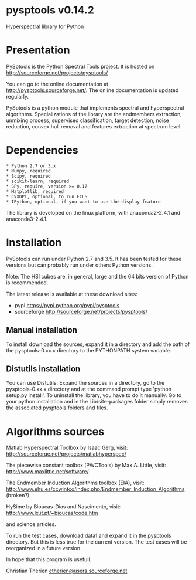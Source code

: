 # pysptools v0.14.2
Hyperspectral library for Python


Presentation
============

PySptools is the Python Spectral Tools project. It is hosted on
http://sourceforge.net/projects/pysptools/

You can go to the online documentation at http://pysptools.sourceforge.net/. The online documentation is updated regularly.

PySptools is a python module that implements spectral and hyperspectral algorithms. Specializations of the library are the endmembers extraction, unmixing process, supervised classification, target detection, noise reduction, convex hull removal and features extraction at spectrum level.

Dependencies
============

    * Python 2.7 or 3.x
    * Numpy, required
    * Scipy, required
    * scikit-learn, required
    * SPy, require, version >= 0.17
    * Matplotlib, required
    * CVXOPT, optional, to run FCLS
    * IPython, optional, if you want to use the display feature

The library is developed on the linux platform, with anaconda2-2.4.1 and anaconda3-2.4.1.


Installation
============

PySptools can run under Python 2.7 and 3.5. It has been tested for these versions but can probably run under others Python versions.

Note: The HSI cubes are, in general, large and the 64 bits version of Python is recommended.

The latest release is available at these download sites:

* pypi https://pypi.python.org/pypi/pysptools
* sourceforge http://sourceforge.net/projects/pysptools/ 

Manual installation
-------------------

To install download the sources, expand it in a directory and add the path of
the pysptools-0.xx.x directory to the PYTHONPATH system variable.

Distutils installation
----------------------

You can use Distutils. Expand the sources in a directory,
go to the pysptools-0.xx.x directory and at the command prompt type 'python setup.py install'.
To uninstall the library, you have to do it manually. Go to your python installation and in the
Lib/site-packages folder simply removes the associated pysptools folders and files.

Algorithms sources
==================

Matlab Hyperspectral Toolbox by Isaac Gerg, visit:
http://sourceforge.net/projects/matlabhyperspec/

The piecewise constant toolbox (PWCTools) by Max A. Little, visit:
http://www.maxlittle.net/software/

The Endmember Induction Algorithms toolbox (EIA), visit:
http://www.ehu.es/ccwintco/index.php/Endmember_Induction_Algorithms (broken?)

HySime by Bioucas-Dias and Nascimento, visit:
http://www.lx.it.pt/~bioucas/code.htm 

and science articles.


To run the test cases, download data1 and expand it in the pysptools directory. But this is
less true for the current version. The test cases will be reorganized in a future version.

In hope that this program is usefull.

Christian Therien
ctherien@users.sourceforge.net
